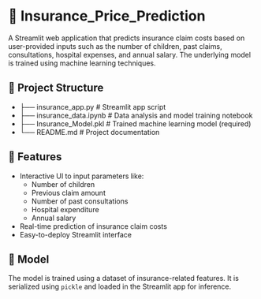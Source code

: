 # 🏥 Insurance_Price_Prediction

A Streamlit web application that predicts insurance claim costs based on user-provided inputs such as the number of children, past claims, consultations, hospital expenses, and annual salary. The underlying model is trained using machine learning techniques.

## 📂 Project Structure

- ├── insurance_app.py # Streamlit app script
- ├── insurance_data.ipynb # Data analysis and model training notebook
- ├── Insurance_Model.pkl # Trained machine learning model (required)
- └── README.md # Project documentation

## 🚀 Features

- Interactive UI to input parameters like:
  - Number of children
  - Previous claim amount
  - Number of past consultations
  - Hospital expenditure
  - Annual salary
- Real-time prediction of insurance claim costs
- Easy-to-deploy Streamlit interface

## 🧠 Model

The model is trained using a dataset of insurance-related features. It is serialized using `pickle` and loaded in the Streamlit app for inference.
